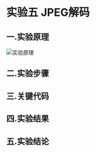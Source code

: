 # 实验五 JPEG解码
## 一.实验原理

![实验原理](https://github.com/cucrui/Data-compression/blob/master/%E5%AE%9E%E9%AA%8C5_JPEG%E8%A7%A3%E7%A0%81/img/%E5%AE%9E%E9%AA%8C%E5%8E%9F%E7%90%86.png)

## 二.实验步骤

## 三.关键代码

## 四.实验结果

## 五.实验结论
